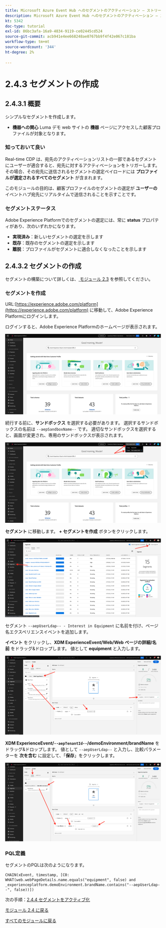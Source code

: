 ```yaml
---
title: Microsoft Azure Event Hub へのセグメントのアクティベーション – ストリーミングセグメントの作成
description: Microsoft Azure Event Hub へのセグメントのアクティベーション – ストリーミングセグメントの作成
kt: 5342
doc-type: tutorial
exl-id: 86bc3afa-16a9-4834-9119-ce02445cd524
source-git-commit: acb941e4ee668248ae0767bb9f4f42e067c181ba
workflow-type: tm+mt
source-wordcount: '344'
ht-degree: 2%

---
```


# 2.4.3 セグメントの作成

## 2.4.3.1 概要

シンプルなセグメントを作成します。

- **機器への関心** Luma デモ web サイトの **機器** ページにアクセスした顧客プロファイルが対象となります。

### 知っておいて良い

Real-time CDP は、宛先のアクティベーションリストの一部であるセグメントにユーザーが適合すると、宛先に対するアクティベーションをトリガーします。 その場合、その宛先に送信されるセグメントの選定ペイロードには **プロファイルが選定されるすべてのセグメント** が含まれます。

このモジュールの目的は、顧客プロファイルのセグメントの選定が **ユーザーの** イベントハブ宛先にリアルタイムで送信されることを示すことです。

### セグメントステータス

Adobe Experience Platformでのセグメントの選定には、常に **status** プロパティがあり、次のいずれかになります。

- **実現済み**：新しいセグメントの選定を示します
- **既存**：既存のセグメントの選定を示します
- **離脱**：プロファイルがセグメントに適合しなくなったことを示します

## 2.4.3.2 セグメントの作成

セグメントの構築について詳しくは、[ モジュール 2.3](./../../../modules/rtcdp-b2c/module2.3/real-time-cdp-build-a-segment-take-action.md) を参照してください。

### セグメントを作成

URL:[https://experience.adobe.com/platform](https://experience.adobe.com/platform) に移動して、Adobe Experience Platformにログインします。

ログインすると、Adobe Experience Platformのホームページが表示されます。

![データ取得](./../../../modules/datacollection/module1.2/images/home.png)

続行する前に、**サンドボックス** を選択する必要があります。 選択するサンドボックスの名前は ``--aepSandboxName--`` です。 適切なサンドボックスを選択すると、画面が変更され、専用のサンドボックスが表示されます。

![データ取得](./../../../modules/datacollection/module1.2/images/sb1.png)

**セグメント** に移動します。 **+ セグメントを作成** ボタンをクリックします。

![データ取得](./images/seg.png)

セグメント `--aepUserLdap-- - Interest in Equipment` に名前を付け、ページ名エクスペリエンスイベントを追加します。

**イベント** をクリックし、**XDM ExperienceEvent/Web/Web ページの詳細/名前** をドラッグ&amp;ドロップします。 値として **equipment** と入力します。

![4-05-create-ee-2.png](./images/4-05-create-ee-2.png)

**XDM ExperienceEvent/`--aepTenantId--`/demoEnvironment/brandName** をドラッグ&amp;ドロップします。 値として `--aepUserLdap--` と入力し、比較パラメーターを **次を含む** に設定して、「**保存**」をクリックします。

![4-05-create-ee-2-brand.png](./images/4-05-create-ee-2-brand.png)

### PQL定義

セグメントのPQLは次のようになります。

```code
CHAIN(xEvent, timestamp, [C0: WHAT(web.webPageDetails.name.equals("equipment", false) and _experienceplatform.demoEnvironment.brandName.contains("--aepUserLdap--", false))])
```

次の手順：[2.4.4 セグメントをアクティブ化 ](./ex4.md)

[モジュール 2.4 に戻る](./segment-activation-microsoft-azure-eventhub.md)

[すべてのモジュールに戻る](./../../../overview.md)

